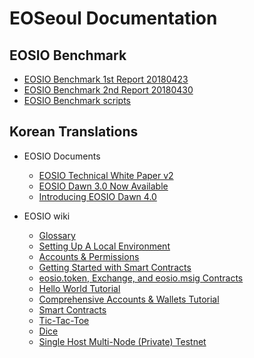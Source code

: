 # EOSeoul Documentation

## EOSIO Benchmark

- [EOSIO Benchmark 1st Report 20180423](https://github.com/eoseoul/docs/blob/master/reports/eoseoul_tps_benchmark_20180423.pdf)
- [EOSIO Benchmark 2nd Report 20180430](https://github.com/eoseoul/docs/blob/master/reports/eoseoul_tps_2nd_benchmark_20180430.md)
- [EOSIO Benchmark scripts](https://github.com/eoseoul/scripts/tree/master/bmt_client)

## Korean Translations

- EOSIO Documents
  * [EOSIO Technical White Paper v2](https://github.com/eoseoul/docs/blob/master/ko/translations/TechnicalWhitePaperV2.md)
  * [EOSIO Dawn 3.0 Now Available](https://github.com/eoseoul/docs/blob/master/ko/translations/Dawn_3_Now_Available.md)
  * [Introducing EOSIO Dawn 4.0](https://github.com/eoseoul/docs/blob/master/ko/translations/Introducing_EOSIO_Dawn_4.md)

- EOSIO wiki
  * [Glossary](https://github.com/eoseoul/docs/blob/master/ko/translations/Glossary.md)
  * [Setting Up A Local Environment](https://github.com/eoseoul/docs/blob/master/ko/translations/Local-Environment.md)
  * [Accounts & Permissions](https://github.com/eoseoul/docs/blob/master/ko/translations/Accounts-%26-Permissions.md)
  * [Getting Started with Smart Contracts](https://github.com/eoseoul/docs/blob/master/ko/translations/TUTORIAL.md)
  * [eosio.token, Exchange, and eosio.msig Contracts](https://github.com/eoseoul/docs/blob/master/ko/translations/Tutorial-eosio-token-Contract.md)
  * [Hello World Tutorial](https://github.com/eoseoul/docs/blob/master/ko/translations/Tutorial-Hello-World-Contract.md)
  * [Comprehensive Accounts & Wallets Tutorial](https://github.com/eoseoul/docs/blob/master/ko/translations/Tutorial-Comprehensive-Accounts-and-Wallets.md)
  * [Smart Contracts](https://github.com/eoseoul/docs/blob/master/ko/translations/Smart-Contract.md)
  * [Tic-Tac-Toe](https://github.com/eoseoul/docs/blob/master/ko/translations/Tutorial-Tic-Tac-Toe.md)
  * [Dice](https://github.com/eoseoul/docs/blob/master/ko/translations/Dice.md)
  * [Single Host Multi-Node (Private) Testnet](https://github.com/eoseoul/docs/blob/master/ko/translations/Testnet-Single-Host-Multinode.md)

